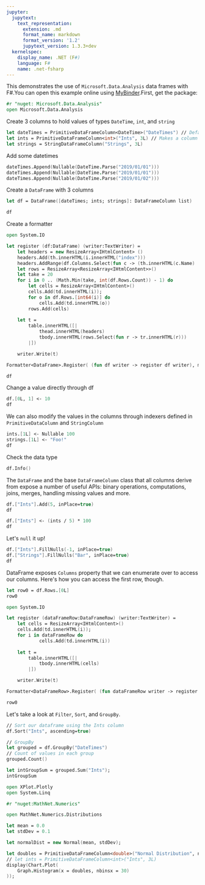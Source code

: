 ```yaml
---
jupyter:
  jupytext:
    text_representation:
      extension: .md
      format_name: markdown
      format_version: '1.2'
      jupytext_version: 1.3.3+dev
  kernelspec:
    display_name: .NET (F#)
    language: F#
    name: .net-fsharp
---
```


This demonstrates the use of `Microsoft.Data.Analysis` data frames with F#.You can open this example online using [MyBinder](https://mybinder.org/v2/gh/mwouts/interactive/master?filepath=fsharp%2FSamples%2FDataFrame-Getting%20Started.md).First, get the package:

```fsharp
#r "nuget: Microsoft.Data.Analysis"
open Microsoft.Data.Analysis
```

Create 3 columns to hold values of types `DateTime`, `int`, and `string`

```fsharp
let dateTimes = PrimitiveDataFrameColumn<DateTime>("DateTimes") // Default length is 0.
let ints = PrimitiveDataFrameColumn<int>("Ints", 3L) // Makes a column of Length 3. Filles with nulls initially.
let strings = StringDataFrameColumn("Strings", 3L)
```

Add some datetimes

```fsharp
dateTimes.Append(Nullable(DateTime.Parse("2019/01/01")))
dateTimes.Append(Nullable(DateTime.Parse("2019/01/01")))
dateTimes.Append(Nullable(DateTime.Parse("2019/01/02")))
```

Create a `DataFrame` with 3 columns

```fsharp
let df = DataFrame([dateTimes; ints; strings]: DataFrameColumn list)

```

```fsharp
df
```

Create a formatter

```fsharp
open System.IO

let register (df:DataFrame) (writer:TextWriter) =
    let headers = new ResizeArray<IHtmlContent> ()
    headers.Add(th.innerHTML(i.innerHTML("index")))
    headers.AddRange(df.Columns.Select(fun c -> (th.innerHTML(c.Name) :> IHtmlContent)))
    let rows = ResizeArray<ResizeArray<IHtmlContent>>()
    let take = 20
    for i in 0 .. (Math.Min(take, int(df.Rows.Count)) - 1) do
        let cells = ResizeArray<IHtmlContent>()
        cells.Add(td.innerHTML(i));
        for o in df.Rows.[int64(i)] do
            cells.Add(td.innerHTML(o))
        rows.Add(cells)
    
    let t =
        table.innerHTML([|
            thead.innerHTML(headers)
            tbody.innerHTML(rows.Select(fun r -> tr.innerHTML(r)))
        |])

    writer.Write(t)

Formatter<DataFrame>.Register( (fun df writer -> register df writer), mimeType = "text/html")
```

```fsharp
df
```

Change a value directly through df

```fsharp
df.[0L, 1] <- 10
df
```

We can also modify the values in the columns through indexers defined in `PrimitiveDataColumn` and `StringColumn`

```fsharp
ints.[1L] <- Nullable 100
strings.[1L] <- "Foo!"
df
```

Check the data type

```fsharp
df.Info()
```

The `DataFrame` and the base `DataFrameColumn` class that all columns derive from expose a number of useful APIs: binary operations, computations, joins, merges, handling missing values and more.

```fsharp
df.["Ints"].Add(5, inPlace=true)
df
```

```fsharp
df.["Ints"] <- (ints / 5) * 100
df
```

Let's `null` it up!

```fsharp
df.["Ints"].FillNulls(-1, inPlace=true)
df.["Strings"].FillNulls("Bar", inPlace=true)
df
```

DataFrame exposes `Columns` property that we can enumerate over to access our columns. Here's how you can access the first row, though.

```fsharp
let row0 = df.Rows.[0L]
row0
```

```fsharp
open System.IO

let register (dataFrameRow:DataFrameRow) (writer:TextWriter) =
    let cells = ResizeArray<IHtmlContent>()
    cells.Add(td.innerHTML(i));
    for i in dataFrameRow do
            cells.Add(td.innerHTML(i))
    
    let t =
        table.innerHTML([|
            tbody.innerHTML(cells)
        |])

    writer.Write(t)

Formatter<DataFrameRow>.Register( (fun dataFrameRow writer -> register dataFrameRow writer), mimeType = "text/html")
```

```fsharp
row0
```

Let's take a look at `Filter`, `Sort`, and `GroupBy`.

```fsharp
// Sort our dataframe using the Ints column
df.Sort("Ints", ascending=true)
```

```fsharp
// GroupBy
let grouped = df.GroupBy("DateTimes")
// Count of values in each group
grouped.Count()
```

```fsharp
let intGroupSum = grouped.Sum("Ints");
intGroupSum
```

```fsharp
open XPlot.Plotly
open System.Linq
```

```fsharp
#r "nuget:MathNet.Numerics"
```

```fsharp
open MathNet.Numerics.Distributions
```

```fsharp
let mean = 0.0
let stdDev = 0.1

let normalDist = new Normal(mean, stdDev);
```

```fsharp
let doubles = PrimitiveDataFrameColumn<double>("Normal Distribution", normalDist.Samples().Take(1000));
// let ints = PrimitiveDataFrameColumn<int>("Ints", 3L) 
display(Chart.Plot(
    Graph.Histogram(x = doubles, nbinsx = 30)
));
```

```fsharp

```
